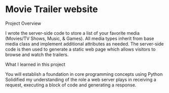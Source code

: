# Movie Trailer website
Project Overview

I wrote the server-side code to store a list of your favorite media (Movies/TV Shows, Music, & Games).  All media types inherit from base media class and implement additional attributes as needed.
The server-side code is then used to generate a static web page which allows visitors to browse and watch the trailers.

What I learned in this project

You will establish a foundation in core programming concepts using Python
Solidified my understanding of the role a web server plays in receiving a request, executing a block of code and generating a response.
